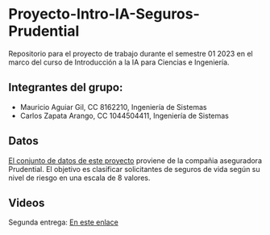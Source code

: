 # Proyecto-Intro-IA-Seguros-Prudential
Repositorio para el proyecto de trabajo durante el semestre 01 2023 en el marco del curso de Introducción a la IA para Ciencias e Ingeniería.

## Integrantes del grupo:
- Mauricio Aguiar Gil, CC 8162210, Ingeniería de Sistemas
- Carlos Zapata Arango, CC 1044504411, Ingeniería de Sistemas

## Datos
[El conjunto de datos de este proyecto](https://www.kaggle.com/competitions/prudential-life-insurance-assessment/overview/evaluation) proviene de la compañia aseguradora Prudential. El objetivo es clasificar solicitantes de seguros de vida según su nivel de riesgo en una escala de 8 valores.


## Videos
Segunda entrega: [En este enlace](https://youtu.be/B9fqQevW3uI)
